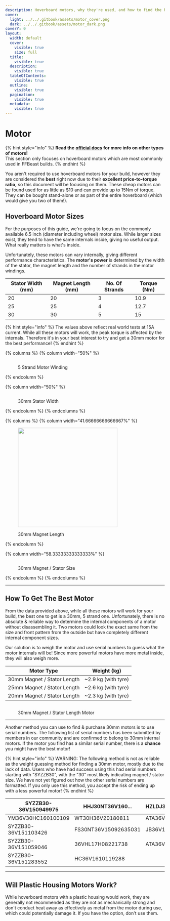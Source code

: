 ```yaml
---
description: Hoverboard motors, why they're used, and how to find the best one.
cover:
  light: ../../.gitbook/assets/motor_cover.png
  dark: ../../.gitbook/assets/motor_dark.png
coverY: 0
layout:
  width: default
  cover:
    visible: true
    size: full
  title:
    visible: true
  description:
    visible: true
  tableOfContents:
    visible: true
  outline:
    visible: true
  pagination:
    visible: true
  metadata:
    visible: true
---
```


# Motor

{% hint style="info" %}
**Read the** [**official docs**](https://ffbeast.github.io/docs/en/hardware_motor.html) **for more info on other types of motors!**\
This section only focuses on hoverboard motors which are most commonly used in FFBeast builds.
{% endhint %}

You aren't required to use hoverboard motors for your build, however they are considered the **best** right now due to their **excellent price-to-torque ratio,** so this document will be focusing on them. These cheap motors can be found used for as little as $10 and can provide up to 15Nm of torque. They can be bought stand-alone or as part of the entire hoverboard (which would give you two of them!).

## Hoverboard Motor Sizes

For the purposes of this guide, we're going to focus on the commonly available 6.5 inch (diameter including wheel) motor size. While larger sizes exist, they tend to have the same internals inside, giving no useful output. What really matters is what's inside.

Unfortunately, these motors can vary internally, giving different performance characteristics. The **motor's power** is determined by the width of the stator, the magnet length and the number of strands in the motor windings.

<table><thead><tr><th data-type="number">Stator Width (mm)</th><th data-type="number">Magnet Length (mm)</th><th data-type="number">No. Of Strands</th><th data-type="number">Torque (Nm)</th></tr></thead><tbody><tr><td>20</td><td>20</td><td>3</td><td>10.9</td></tr><tr><td>25</td><td>25</td><td>4</td><td>12.7</td></tr><tr><td>30</td><td>30</td><td>5</td><td>15</td></tr></tbody></table>

{% hint style="info" %}
The values above reflect real world tests at 15A current. While all these motors will work, the peak torque is affected by the internals. Therefore it's in your best interest to try and get a 30mm motor for the best performance!
{% endhint %}

{% columns %}
{% column width="50%" %}
<figure><img src="../../.gitbook/assets/5_strand_new.png" alt=""><figcaption><p>5 Strand Motor Winding</p></figcaption></figure>
{% endcolumn %}

{% column width="50%" %}
<figure><img src="../../.gitbook/assets/30mm stator.jpg" alt=""><figcaption><p>30mm Stator Width</p></figcaption></figure>
{% endcolumn %}
{% endcolumns %}

{% columns %}
{% column width="41.66666666666667%" %}
<figure><img src="../../.gitbook/assets/30mm magnet.png" alt="" width="314"><figcaption><p>30mm Magnet Length</p></figcaption></figure>
{% endcolumn %}

{% column width="58.33333333333333%" %}
<figure><img src="../../.gitbook/assets/30mm magnet 2.jpg" alt=""><figcaption><p>30mm Magnet / Stator Size</p></figcaption></figure>
{% endcolumn %}
{% endcolumns %}

***

## How To Get The Best Motor

From the data provided above, while all these motors will work for your build, the best one to get is a 30mm, 5 strand one. Unfortunately, there is no absolute & reliable way to determine the internal components of a motor without disassembling it. Two motors could look the exact same from the size and front pattern from the outside but have completely different internal component sizes.

Our solution is to weigh the motor and use serial numbers to guess what the motor internals will be! Since more powerful motors have more metal inside, they will also weigh more.

| Motor  Type                 | Weight (kg)          |
| --------------------------- | -------------------- |
| 30mm Magnet / Stator Length | \~2.9 kg (with tyre) |
| 25mm Magnet / Stator Length | \~2.6 kg (with tyre) |
| 20mm Magnet / Stator Length | \~2.3 kg (with tyre) |

<figure><img src="../../.gitbook/assets/motor weighing.jpg" alt=""><figcaption><p>30mm Magnet / Stator Length Motor</p></figcaption></figure>

***

Another method you can use to find & purchase 30mm motors is to use serial numbers. The following list of serial numbers has been submitted by members in our community and are confirmed to belong to 30mm internal motors. If the motor you find has a similar serial number, there is a **chance** you might have the best motor!

{% hint style="info" %}
WARNING: The following method is not as reliable as the weight guessing method for finding a 30mm motor, mostly due to the lack of data. Users who have had success using this had serial numbers starting with "SYZZB30", with the "30" most likely indicating magnet / stator size. We have not yet figured out how the other serial numbers are formatted. If you only use this method, you accept the risk of ending up with a less powerful motor!
{% endhint %}

| SYZZB30-36V150949975 | HHJ30NT36V160...     | HZLDJ36V17110997344 |
| -------------------- | -------------------- | ------------------- |
| YM36V30HC160100109   | WT30H36V20180811     | ATA36V1608250526    |
| SYZZB30-36V151103426 | FS30NT36V15092635031 | JB36V151150629      |
| SYZZB30-36V151059046 | 36VHL17H08221738     | ATA36V1608250632    |
| SYZZB30-36V151283552 | HC36V1610119288      |                     |

***

## Will Plastic Housing Motors Work?

While hoverboard motors with a plastic housing would work, they are generally not recommended as they are not as mechanically strong and don't conduct heat away as effectively as metal from the motor during use, which could potentially damage it. If you have the option, don't use them.
